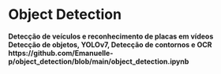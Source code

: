 # Object Detection


<html>
 <head>
  <b>Detecção de veículos e reconhecimento de placas em vídeos <b></br>
  Detecção de objetos, YOLOv7, Detecção de contornos e OCR </br>
 </head>
 <body>
  https://github.com/Emanuelle-p/object_detection/blob/main/object_detection.ipynb
 </body>
</html>
